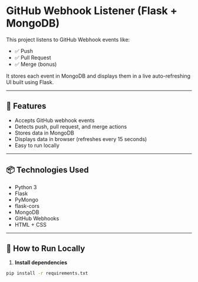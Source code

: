# GitHub Webhook Listener (Flask + MongoDB)

This project listens to GitHub Webhook events like:

- ✅ Push
- ✅ Pull Request
- ✅ Merge (bonus)

It stores each event in MongoDB and displays them in a live auto-refreshing UI built using Flask.

---

## 🚀 Features

- Accepts GitHub webhook events
- Detects push, pull request, and merge actions
- Stores data in MongoDB
- Displays data in browser (refreshes every 15 seconds)
- Easy to run locally

---

## 📦 Technologies Used

- Python 3
- Flask
- PyMongo
- flask-cors
- MongoDB
- GitHub Webhooks
- HTML + CSS

---

## 🧪 How to Run Locally

1. **Install dependencies**
```bash
pip install -r requirements.txt
